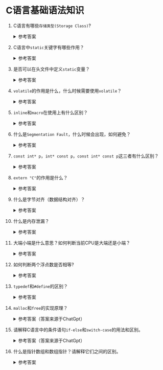 C语言基础语法知识
===

1. C语言有哪些`存储类型(Storage Class)`?
   <details>
      <summary>参考答案</summary>
    
      存储类型主要定义程序对象（变量及函数）的存储生命周期及作用域；C语言的四种存储类型及其生命周期和作用域分别为：

      ![c_storage_class](https://yangpaopao.space/wp-content/uploads/2023/05/2541684493282_.pic_.jpg)

      `register`修饰符有特殊的限制，具体如下：
      ```
      objects declared with the register storage class may be given higher priority by the compiler for access to registers; although the compiler may choose not to actually store any of them in a register. Objects with this storage class may not be used with the address-of (&) unary operator.
      ```
      即使用`register`修饰的变量，会优先存储在CPU寄存器中（但不一定会存储在寄存器中，因为寄存器数量是有限的），而且该变量不能使用取地址符(&);

      参考资料：
      - [Storage class specifiers](https://en.wikipedia.org/wiki/C_syntax#Storage_class_specifiers)
    </details>

2. C语言中`static`关键字有哪些作用？
    <details>
      <summary>参考答案</summary>
    
      `static`修饰符可用于修饰全局变量、局部变量或函数，三种场景下的作用分别为：
      1. 修饰全局变量时：被修饰的变量称为静态全局变量。该全局变量仅在当前文件内可见。
      2. 修饰局部变量时：被修饰的变量称为静态局部变量。变量仅初始化一次，而且由于变量是存储在数据段，而非堆或栈上，因此局部变量在离开作用域后不会被销毁，变量值始终有效直至程序结束。
      3. 修饰函数时：被修饰的函数称为静态函数。该函数仅在当前文件内可见。

      参考资料：
      - [wikipedia static keyword](https://en.wikipedia.org/wiki/Static_(keyword))
      - [C程序的内存分配](about_compile.md#memory_layout_of_c)
    </details>

3. 是否可以在头文件中定义`static`变量？
    <details>
      <summary>参考答案</summary>
    
      可以，但包含该头文件的源文件会有命名相同但实际不同的`static`变量。

      参考资料:
      - [Is it possible to declare a static variable in a header file?](https://www.interviewbit.com/embedded-c-interview-questions/#is-it-possible-to-declare-static-variable-in-header-file)
    </details>
  
4. `volatile`的作用是什么，什么时候需要使用`volatile`？
    <details>
      <summary>参考答案</summary>

      `volatile`修饰变量时表示变量的值可能有多个途径进行修改，尽管在代码上并没有显式修改变量值。因此`volatile`用于指示编译器针对所修饰的变量不要进行编译优化，防止编译器优化导致变量值的读写异常。

      举个简单的例子，以下代码中全局静态变量`b`不使用`volatile`修饰：
      ```c
      static int b;
      int main() {
          b = 1;
          while (b != 255) {
              ;
          }
          return 0;
      }
      ```

      其生成的二进制如下(使用gcc -O3)：

      ```
      Disassembly of section __TEXT,__text:

      0000000000000000 <_main>:
             0: 55                           	pushq	%rbp
             1: 48 89 e5                     	movq	%rsp, %rbp
             4: 66 2e 0f 1f 84 00 00 00 00 00	nopw	%cs:(%rax,%rax)
             e: 66 90                        	nop
            10: eb fe                        	jmp	0x10 <_main+0x10>
      ```

      而加上`volatile`修饰之后的，其二进制如下：

      ```
      Disassembly of section __TEXT,__text:

      0000000000000000 <_main>:
             0: 55                           	pushq	%rbp
             1: 48 89 e5                     	movq	%rsp, %rbp
             4: c7 05 fc ff ff ff 01 00 00 00	movl	$1, -4(%rip)            ## 0xa <_main+0xa>
             e: 66 90                        	nop
            10: 8b 05 00 00 00 00            	movl	(%rip), %eax            ## 0x16 <_main+0x16>
            16: 3d ff 00 00 00               	cmpl	$255, %eax
            1b: 75 f3                        	jne	0x10 <_main+0x10>
            1d: 31 c0                        	xorl	%eax, %eax
            1f: 5d                           	popq	%rbp
            20: c3                           	retq
      ```
      从生成的不同的二进制我们可以看到，不加`volatile`修饰时，并没有比较`b`和`255`的值，即代码优化导致实际的代码逻辑出现异常。

      参考资料：
      - [volatile (computer programming)](https://en.wikipedia.org/wiki/Volatile_(computer_programming))
      - [Why do we use the volatile keyword?](https://www.interviewbit.com/embedded-c-interview-questions/#why-do-we-use-volatile-keyword)
  
    </details>

5. `inline`和`macro`在使用上有什么区别？
    <details>
      <summary>参考答案</summary>

      `inline`和`macro`均可以用于做代码的替换，这两者的差别主要有：
      1. 代码展开的阶段不同。`macro`在预处理阶段就进行展开，而`inline`在代码编译过程展开。
      2. 类型检查的要求不同。`macro`并不做类型检查，而`inline`函数本身就是函数，会做类型检查。
      3. 表达式计算的方式不同。`macro`可能会对表达式进行多次运算，而`inline`函数仅在表达式传入函数时进行运算。如`#define sum(a, b) (a) + (b)`和`inline func(int a, int b) { return a + b; }`分别使用`sum(a++)`和`func(a++, b)`进行调用时，前者`a++`计算了两次，而后者`a++`仅计算一次。

      针对`inline`需要注意的是：
      1. `inline`只是建议编译器对函数进行内联展开，编译器并不一定会采纳。
      2. 在支持热补丁的场景下，采用`inline`可能是一个bad idea。

      参考资料：
      - [What are the differences between Inline and Macro Function?](https://www.interviewbit.com/embedded-c-interview-questions/#differences-between-inline-and-macro-function)
      - [Comparison with macros](https://en.wikipedia.org/wiki/Inline_expansion#Comparison_with_macros)
    </details>

6. 什么是`Segmentation Fault`，什么时候会出现，如何避免？
    <details>
      <summary>参考答案</summary>
    
      `Segmentation Fault`中文译为`段错误`，出现段错误主要是因为程序访问到无权限访问的内存区域。常见的段错误场景主要有：
      1. 对空指针(NULL/nullptr)或未初始化的指针（指针可能指向无效地址）进行解引用(dereference)
      2. 数组越界访问
      3. 对只读区域的内存进行更新或访问无效/无权限的内存区域（如内核态地址空间）

      避免段错误可以考虑使用静态代码扫描工具，如PC-lint等，扫描代码是否存在以下问题：
      1. 指针变量未初始化
      2. 数组是否可能存在越界访问

      参考资料：
      - [What are the reasons for segmentation fault in Embedded C? How do you avoid these errors?](https://www.interviewbit.com/embedded-c-interview-questions/#reasons-for-segmentation-fault-to-occur-how-to-avoid-it)
    </details>

7. `const int* p`，`int* const p`，`const int* const p`这三者有什么区别？
   <details>
      <summary>参考答案</summary>

      1. `const int* p`中`const`修饰的是`*p`，即指针`p`所指的对象。也就是说`p`的值是可以变化的（指向的地址可以变化），但`*p`不可以（指向的值不可以变化）。如下：
   
      ```c
      int main() {
          int a = 1;
          int b = 2;
          const int* p = &a;
          p = &b;   // ok
          *p = 3;   // error
          return 0;
      }
      ```

      2. `int* const p`中`const`修饰的是`p`，即指针`p`。也就是说`p`的值是不可以变化的（指向的地址不可以变化），但`*p`可以（指向的值可以变化）。如下：
   
      ```c
      int main() {
          int a = 1;
          int b = 2;
          int* const p = &a;
          *p = 2;   // ok
          p = &b;   // error
          return 0;
      }
      ```

      3. `const int* const p`中`const`既修饰指针`p`，也修饰针对所指的地址中的内容`*p`。即指针`p`不可变化，且指针所指向的地址中的值`*p`也不可变化。如下：
   
      ```c
      int main() {
          int a = 1;
          int b = 2;
          const int* const p = &a;
          *p = 2;   // error
          p = &b;   // error
          return 0;
      }
      ```
      
    </details>

8. `extern "C"`的作用是什么？
    <details>
      <summary>参考答案</summary>

      `extern C`主要用于`C++`程序中，作用于程序的链接过程。如果接触过`C++`会知道`C++`支持函数的重载。即如下`C++`代码的定义是允许的：

      ```c++
      int func(int a) {
          return a + 1;
      }
      
      long func(long b) {
          return b + 2;
      }
      
      int main() {
          func(1);    // call func(int a)
          func(1L);   // call func(long b)
          return 0;
      }
      ```

      为支持重载功能，编译器在解析函数时使用函数名及形参类型改编形成新的函数签名，从而保证两个重载函数拥有不同的符号，该过程称为`name mangling`。如上面代码生成的二进制代码中，两个重载函数的实际名称分别为：`__Z4funci`和`__Z4funcl`:

      ```
      eric% nm a.out
      0000000100003f50 T __Z4funci
      0000000100003f60 T __Z4funcl
      0000000100000000 T __mh_execute_header
      0000000100003f80 T _main
                       U dyld_stub_binder
      ```
      
      其中`__Z`表示该符号名称是被C++编译器改编的，而`Z`后面的数字4指实际函数名称(`func`)为4个字符。

      然而C程序中不支持重载，即函数命名是怎样的，其在二进制中看到的就是怎样的。如下为`func`函数在二进制中的符号：

      ```
      eric % nm a.out
      0000000100000000 T __mh_execute_header
      0000000100003f80 T _func
      0000000100003f90 T _main
                       U dyld_stub_binder
      ```

      其中`_func`中的前缀`_`为C语言调用约定(C calling convention)要求。

      因此，若要在C++程序中调用C代码，就需要将被调用函数声明在`extern C`中，表示所调用的函数遵循C语言调用约定。否则编译过程会出现符号找不到问题。
  
      参考资料：
      - [史上最详细的C++函数重载机制](https://blog.csdn.net/qq_41033011/article/details/107762289)
      - [Name mangling in C++](https://thecandcppclub.com/deepeshmenon/chapter-5-the-philosophy-of-c/490/#Name-mangling-in-C++)
      - [C Calling Convention](https://gcc.gnu.org/onlinedocs/gcc-5.2.0/gnat_ugn/C-Calling-Convention.html#C-Calling-Convention)
      - [extern C百度百科](https://baike.baidu.com/item/extern%20%22C%22/15267013)
    </details>

9. 什么是字节对齐（数据结构对齐）？
    <details>
      <summary>参考答案</summary>

      在C语言中，数据结构对齐主要用于结构体定义中。现代CPU在数据结构对齐的前提下可以获得更好的读写效率。数据结构对齐的定义是：

      ```
      若内存地址`a`是`n`的倍数（其中`n`是2的幂），那么`a`就是n字节对齐的。
      ```

      C程序在x86构架上对不同类型的字节对齐有不同的要求，以64位x86架构为例：

      ```
      1个char类型(1个字节长度)为`1字节对齐`
      1个short类型(2个字节长度)为`2字节对齐`
      1个int类型(4个字节长度)为`4字节对齐`
      1个long类型(8个字节长度)为`8字节对齐`
      1个floag类型(4个字节长度)为`4字节对齐`
      1个double类型(8个字节长度)为`8字节对齐`
      1个指针类型(8个字节长度)为`8字节对齐`
      ```

      也即如果有如下结构体，其结构体大小在64位x86上应该为`24`个字节:

      ```c
      struct s {
          char a;   // 1 byte
                    // 1 byte padding
          short b;  // 2 bytes
          char c;   // 1 byte
                    // 3 bytes padding
          int d;    // 4 bytes
          float e;  // 4 bytes
          double f; // 8 bytes
      };
      ```

      在上面的结构体中，成员`a`是1字节对齐的，而成员`b`是2字节对齐的，因此在`a`和`b`中，会自动添加空白的padding用于保证字节对齐。同理`c`是1字节对齐的，而`d`是4字节对齐的，因此在`c`和`d`间会自动添加3个padding。

      如果想修改自动对齐方式，可以在结构体定义前添加`#pragma pack(N)`，其中`N`为N字节对齐。如下将`struct s`修改为1字节对齐后，其结构体大小为`20`字节:

      ```
      #pragma pack(1)
      struct s {
          char a;
          short b;
          char c;
          int d;
          float e;
          double f;
      }; 
      ```

      参考资料：
      - [C语言中的字节对齐](https://developer.aliyun.com/article/20614)
      - [Data structure alignment](https://en.wikipedia.org/wiki/Data_structure_alignment)
    </details>

10. 什么是内存泄漏？
    
    <details>
      <summary>参考答案</summary>

      C程序中允许使用`malloc`等函数在堆上申请内存，这部分内存是需要开发人员自行管理的，若申请的内存一直未释放或无法释放，最后会导致堆可用的空间越来越少，严重的会导致程序崩溃。常见的内存泄漏原因是申请了内存，但内存不再使用后却不释放。如下C代码中申请的内存`a`在退出函数时未释放，该情境即为内存泄漏场景：

      ```c
      void func() {
          int *t = malloc(1000);
      }
      ```

      避免内存泄漏主要有以下几种方法：
      1. 代码检视
      2. 代码静态扫描工具
      3. 工具检测，如valgrind
      
      参考资料：
      - [C内存泄漏-产生原因及排查方法](https://www.cnblogs.com/aghx/p/15254453.html)
    </details>

11. 大端小端是什么意思？如何判断当前CPU是大端还是小端？

    <details>
      <summary>参考答案</summary>
      
      大端模式(Big-endian)是指数据的高字节保存在内存的低地址而数据的低字节保存在内存的高地址。大端模式有点类似于字符串的存储方式——内存的地址从低到高，而数据从高到低存放。
      小端模式(Little-endian)是指数据的高字节保存在内存的高地址而数据的低字节保存在内存的低地址。
      之所以存在大小端模式，是因为我们的内存中每个地址单位对应一个字节（即8bit），但C语言中的`short`类型、`int`类型等是由多个字节组成的，对于16bit及以上的CPU来说，在处理这类多字节类型时就存在字节的组织问题。
      要判断CPU使用大端还是小端可以直接解析`short`类型中低地址的值是高字节还是低字节，代码如下：
      
      ```c
      #include <stdio.h>

      int main() {
          short a = 1;
          printf("a is %s\n", *((char*)&a) == 0x1 ? "little-endian" : "big-endian");
          return 0;
      }
      ```
    
      需要注意的是，不同的架构可能使用不同的大小端模式，如x86架构为小端模式，arm架构默认为小端模式，但也可以切换为大端模式。
    
      参考资料：
      - [大小端模式](https://baike.baidu.com/item/大小端模式/6750542?fromtitle=大端小端&fromid=15925891&fr=aladdin)
    </details>

12. 如何判断两个浮点数是否相等?
    
    <details>
      <summary>参考答案</summary>

      在C语言中，与浮点数相关的有两种类型: `float`及`double`，前者为单精度类型，后者为双精度类型。（`float`及`double`类型的存储方式可参考[IEEE标准](http://www.hlam.ece.ufl.edu/EEL4712/Labs/Lab6/IEEEStandard754FP.pdf)的规定）
      由于浮点数的数据存储方式，在运算过程中可能存在精度问题，如下：

      ```c
      #include <stdio.h>

      int main() {
          double a = 0.15 + 0.15;
          double b = 0.10 + 0.20;
      
          printf("a(%lf) is %s to b(%lf)\n", a, a == b ? "euqal" : "not euqal", b);
          return 0;
      }
      ```

      上面代码的实际运行结果为:

      ```
      a(0.300000) is not euqal to b(0.300000)
      ```
      
      在实际程序中，`a`和`b`的二进制表示分别如下：

      ```
      a: 0011 1111 1101 0011 0011 0011 0011 0011 0011 0011 0011 0011 0011 0011 0011 0011
      b: 0011 1111 1101 0011 0011 0011 0011 0011 0011 0011 0011 0011 0011 0011 0011 0100
      ```

      我们可以看到，即使`a`和`b`都是`0.3`，但在小数部分的最后3 bit实际上是有差异的。为了解决这类浮点数的比较问题，我们可以人为规定一个精度，当精度小于某个确定的值后可以近似地认为两个浮点数相等。在标准库的`float.h`头文件中就提供了精度宏：`FLT_EPSILON`及`DBL_EPSILON`分别代表`float`类型的精度及`double`类型的精度，修改后的浮点数比较代码如下：

      ```c
      #include <stdio.h>
      #include <float.h>
      #include <math.h>
      int main() {
          double a = 0.15 + 0.15;
          double b = 0.10 + 0.20;
      
          printf("a(%lf) is %s to b(%lf)\n", a, fabs(a - b) < DBL_EPSILON ? "euqal" : "not euqal", b);
          printBits(a);
          printBits(b);
          return 0;
      }
      ```

      参考资料：
      - [Comparison of a float with a value in C](https://www.geeksforgeeks.org/comparison-float-value-c/)
      - [Difference between Single Precision and Double Precision](https://www.geeksforgeeks.org/difference-between-single-precision-and-double-precision/)
      - [IEEE Standard 754 Floating-Point](http://www.hlam.ece.ufl.edu/EEL4712/Labs/Lab6/IEEEStandard754FP.pdf)
  
    </details>

13. `typedef`和`#define`的区别？
    
    <details>
      <summary>参考答案</summary>

      `#define`和`typedef`均可用于定义类型别名。但其区别有：
      1. `#define`作用于编译过程的预处理阶段而`typedef`作用于编译阶段
      2. `typedef`仅用于定义类型别名，而`#define`还可以定义常量、代码块等

      参考资料：
      - [Are typedef and #define the same in c?](https://stackoverflow.com/questions/1666353/are-typedef-and-define-the-same-in-c)
    </details>

14. `malloc`和`free`的实现原理？
    
    <details>
      <summary>参考答案（答案来源于ChatGpt）</summary>

      `malloc`和`free`是C语言中用于动态内存管理的函数。
      `malloc`函数用于在运行时动态分配指定大小的内存块。它的实现原理通常涉及底层的内存分配算法，例如堆（heap）管理。以下是一种常见的实现原理：
      
      1. `malloc`的实现原理：
         - `malloc`函数接收一个参数，即所需内存块的大小。
         - `malloc`会在堆中寻找一块足够大的连续内存空间。
         - 当找到合适的空间后，它会记录该块内存的大小并进行标记，以便稍后的内存释放使用。
         - 返回指向该内存块的指针，供程序使用。
      
      2. `free`的实现原理：
         - `free`函数接收一个指针参数，即要释放的内存块的起始地址。
         - `free`会根据传入的指针找到对应的内存块，并将该内存块标记为可用。
         - 释放的内存块可以被后续的`malloc`调用重新分配使用。
      
      实际的`malloc`和`free`实现可能会因操作系统、编译器和特定的堆管理器而有所不同。这些函数的底层实现通常涉及内存分配算法、堆的数据结构和管理机制。
      
      需要注意的是，使用`malloc`分配的内存需要在不再需要时使用`free`显式释放，以避免内存泄漏。如果不释放已分配的内存，会导致程序的内存消耗不断增加，最终可能导致系统资源不足的问题。
      
      参考资料：
      - [malloc和free的实现原理解析](https://jacktang816.github.io/post/mallocandfree/)
      - [How do malloc() and free() work?](https://stackoverflow.com/questions/1119134/how-do-malloc-and-free-work)
      - [C dynamic memory allocation](https://en.wikipedia.org/wiki/C_dynamic_memory_allocation)
      - [POSIX Memory Management](https://blog.pr4tt.com/2016/02/01/posix-memory-management/)
      - [MallocInternals](https://sourceware.org/glibc/wiki/MallocInternals)
    </details>

15. 请解释C语言中的条件语句`if-else`和`switch-case`的用法和区别。
    <details>
      <summary>参考答案（答案来源于ChatGpt）</summary>

      1. `if-else`用法: `if-else`语句用于根据一个条件的真假执行相应的代码块。如果条件为真，执行`if`后面的代码块；如果条件为假，执行`else`后面的代码块（如果有）
      2. `switch-case`用法: `switch-case`语句用于根据一个表达式的值，从多个选项中选择一个执行相应的代码块。
    
      区别：
      1. `if-else`语句用于对条件的真假进行判断。
      2. `switch-case`语句用于对一个表达式的不同取值进行判断。
    </details>

16. 什么是指针数组和数组指针？请解释它们之间的区别。
    <details>
      <summary>参考答案</summary>

      1. 指针数组的英文为：`array of pointers`，它表示一个元素都是指针类型的数组。
      2. 数组指针的英文为：`pointers to an array`，它表示一个指向数组的指针
    </details>